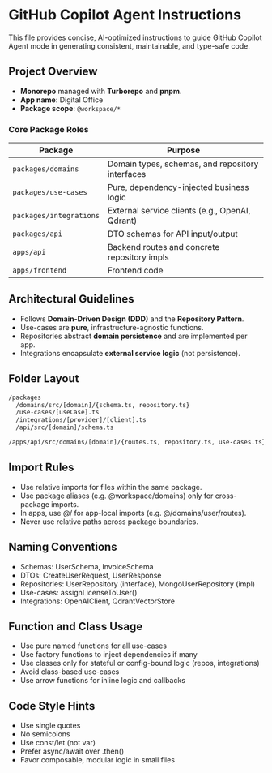 # GitHub Copilot Agent Instructions

This file provides concise, AI-optimized instructions to guide GitHub Copilot Agent mode in generating consistent, maintainable, and type-safe code.

## Project Overview

- **Monorepo** managed with **Turborepo** and **pnpm**.
- **App name**: Digital Office
- **Package scope**: `@workspace/*`

### Core Package Roles

| Package                 | Purpose                                          |
| ----------------------- | ------------------------------------------------ |
| `packages/domains`      | Domain types, schemas, and repository interfaces |
| `packages/use-cases`    | Pure, dependency-injected business logic         |
| `packages/integrations` | External service clients (e.g., OpenAI, Qdrant)  |
| `packages/api`          | DTO schemas for API input/output                 |
| `apps/api`              | Backend routes and concrete repository impls     |
| `apps/frontend`         | Frontend code                                    |

## Architectural Guidelines

- Follows **Domain-Driven Design (DDD)** and the **Repository Pattern**.
- Use-cases are **pure**, infrastructure-agnostic functions.
- Repositories abstract **domain persistence** and are implemented per app.
- Integrations encapsulate **external service logic** (not persistence).

## Folder Layout

```bash
/packages
  /domains/src/[domain]/{schema.ts, repository.ts}
  /use-cases/[useCase].ts
  /integrations/[provider]/[client].ts
  /api/src/[domain]/schema.ts

/apps/api/src/domains/[domain]/{routes.ts, repository.ts, use-cases.ts}
```

## Import Rules

- Use relative imports for files within the same package.
- Use package aliases (e.g. @workspace/domains) only for cross-package imports.
- In apps, use @/ for app-local imports (e.g. @/domains/user/routes).
- Never use relative paths across package boundaries.

## Naming Conventions

- Schemas: UserSchema, InvoiceSchema
- DTOs: CreateUserRequest, UserResponse
- Repositories: UserRepository (interface), MongoUserRepository (impl)
- Use-cases: assignLicenseToUser()
- Integrations: OpenAIClient, QdrantVectorStore

## Function and Class Usage

- Use pure named functions for all use-cases
- Use factory functions to inject dependencies if many
- Use classes only for stateful or config-bound logic (repos, integrations)
- Avoid class-based use-cases
- Use arrow functions for inline logic and callbacks

## Code Style Hints

- Use single quotes
- No semicolons
- Use const/let (not var)
- Prefer async/await over .then()
- Favor composable, modular logic in small files

